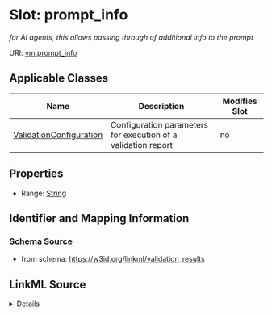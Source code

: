 # Slot: prompt_info


_for AI agents, this allows passing through of additional info to the prompt_



URI: [vm:prompt_info](https://w3id.org/linkml/validation-model/prompt_info)



<!-- no inheritance hierarchy -->




## Applicable Classes

| Name | Description | Modifies Slot |
| --- | --- | --- |
[ValidationConfiguration](ValidationConfiguration.md) | Configuration parameters for execution of a validation report |  no  |







## Properties

* Range: [String](String.md)





## Identifier and Mapping Information







### Schema Source


* from schema: https://w3id.org/linkml/validation_results




## LinkML Source

<details>
```yaml
name: prompt_info
description: for AI agents, this allows passing through of additional info to the
  prompt
from_schema: https://w3id.org/linkml/validation_results
rank: 1000
alias: prompt_info
owner: ValidationConfiguration
domain_of:
- ValidationConfiguration
range: string

```
</details>